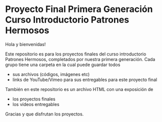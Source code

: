 # Proyecto Final Primera Generación Curso Introductorio Patrones Hermosos

Hola y bienvenidas!

Este repositorio es para los proyectos finales del curso introductorio Patrones Hermosos, completados por nuestra primera generación. Cada grupo tiene una carpeta en la cual puede guardar todos 
- sus archivos (códigos, imágenes etc)  
- links de YouTube/Vimeo para sus entregables para este proyecto final

También en este repositorio es un archivo HTML con una exposición de 
- los proyectos finales
- los vídeos entregables

Gracias y que disfrutan los proyectos.
